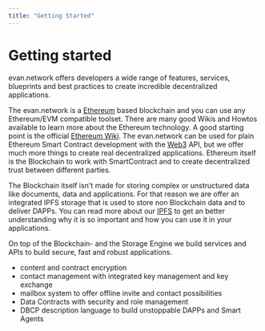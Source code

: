 ```yaml
---
title: "Getting Started"
---
```

# Getting started

evan.network offers developers a wide range of features, services, blueprints and best practices to create incredible decentralized applications.

The evan.network is a [Ethereum](https://ethereum.org/) based blockchain and you can use any Ethereum/EVM compatible toolset. There are many good Wikis and Howtos available to learn more about the Ethereum technology. A good starting point is the official [Ethereum Wiki](https://github.com/ethereum/wiki/wiki). The evan.network can be used for plain Ethereum Smart Contract development with the [Web3](/dev/web3) API, but we offer much more things to create real decentralized applications. Ethereum itself is the Blockchain to work with SmartContract and to create decentralized trust between different parties.

The Blockchain itself isn't made for storing complex or unstructured data like documents, data and applications. For that reason we are offer an integrated IPFS storage that is used to store non Blockchain data and to deliver DAPPs. You can read more about our [IPFS](/dev/ipfs) to get an better understanding why it is so important and how you can use it in your applications.

On top of the Blockchain- and the Storage Engine we build services and APIs to build secure, fast and robust applications.
+ content and contract encryption
+ contact management with integrated key management and key exchange
+ mailbox system to offer offline invite and contact possibilities
+ Data Contracts with security and role management
+ DBCP description language to build unstoppable DAPPs and Smart Agents
